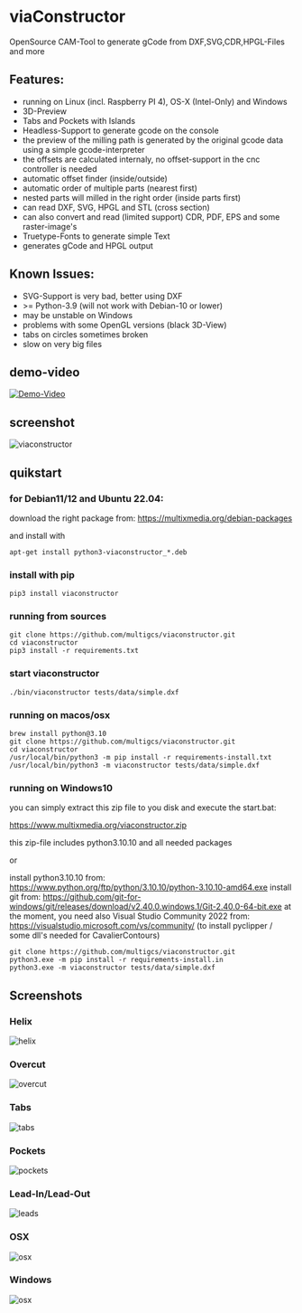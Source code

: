 # viaConstructor

OpenSource CAM-Tool to generate gCode from DXF,SVG,CDR,HPGL-Files and more

## Features:
 * running on Linux (incl. Raspberry PI 4), OS-X (Intel-Only) and Windows
 * 3D-Preview
 * Tabs and Pockets with Islands
 * Headless-Support to generate gcode on the console
 * the preview of the milling path is generated by the original gcode data using a simple gcode-interpreter
 * the offsets are calculated internaly, no offset-support in the cnc controller is needed
 * automatic offset finder (inside/outside)
 * automatic order of multiple parts (nearest first)
 * nested parts will milled in the right order (inside parts first)
 * can read DXF, SVG, HPGL and STL (cross section)
 * can also convert and read (limited support) CDR, PDF, EPS and some raster-image's
 * Truetype-Fonts to generate simple Text
 * generates gCode and HPGL output

## Known Issues:
* SVG-Support is very bad, better using DXF
* &gt;= Python-3.9 (will not work with Debian-10 or lower)
* may be unstable on Windows
* problems with some OpenGL versions (black 3D-View)
* tabs on circles sometimes broken
* slow on very big files

## demo-video
[![Demo-Video](http://img.youtube.com/vi/4OBiqeqKDsk/0.jpg)](https://www.youtube.com/watch?v=4OBiqeqKDsk "Demo-Video")

## screenshot
![viaconstructor](https://raw.githubusercontent.com/multigcs/viaconstructor/main/docs/viaconstructor.png)

## quikstart

### for Debian11/12 and Ubuntu 22.04:
download the right package from:
https://multixmedia.org/debian-packages

and install with 
```
apt-get install python3-viaconstructor_*.deb
```

### install with pip
```
pip3 install viaconstructor
```

### running from sources
```
git clone https://github.com/multigcs/viaconstructor.git
cd viaconstructor
pip3 install -r requirements.txt
```

### start viaconstructor
```
./bin/viaconstructor tests/data/simple.dxf
```

### running on macos/osx
```
brew install python@3.10
git clone https://github.com/multigcs/viaconstructor.git
cd viaconstructor
/usr/local/bin/python3 -m pip install -r requirements-install.txt
/usr/local/bin/python3 -m viaconstructor tests/data/simple.dxf
```

### running on Windows10
you can simply extract this zip file to you disk and execute the start.bat:

 https://www.multixmedia.org/viaconstructor.zip

this zip-file includes python3.10.10 and all needed packages

or 

install python3.10.10 from: https://www.python.org/ftp/python/3.10.10/python-3.10.10-amd64.exe
install git from: https://github.com/git-for-windows/git/releases/download/v2.40.0.windows.1/Git-2.40.0-64-bit.exe
at the moment, you need also Visual Studio Community 2022 from: https://visualstudio.microsoft.com/vs/community/ (to install pyclipper / some dll's needed for CavalierContours)
```
git clone https://github.com/multigcs/viaconstructor.git
python3.exe -m pip install -r requirements-install.in
python3.exe -m viaconstructor tests/data/simple.dxf
```

## Screenshots

### Helix
![helix](https://raw.githubusercontent.com/multigcs/viaconstructor/main/docs/helix-true.png)

### Overcut
![overcut](https://raw.githubusercontent.com/multigcs/viaconstructor/main/docs/overcut-true.png)

### Tabs
![tabs](https://raw.githubusercontent.com/multigcs/viaconstructor/main/docs/tabs-true.png)

### Pockets
![pockets](https://raw.githubusercontent.com/multigcs/viaconstructor/main/docs/pockets-true.png)

### Lead-In/Lead-Out
![leads](https://raw.githubusercontent.com/multigcs/viaconstructor/main/docs/leads.png)

### OSX
![osx](https://raw.githubusercontent.com/multigcs/viaconstructor/main/docs/osx.png)

### Windows
![osx](https://raw.githubusercontent.com/multigcs/viaconstructor/main/docs/windows.png)
